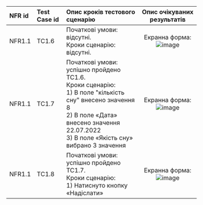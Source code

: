 |NFR id|Test Case id|Опис кроків тестового сценарію|Опис очікуваних результатів|
|:-|:-|:-|:-:|
|NFR1.1 |TC1.6 |Початкові умови: відсутні. <br> Кроки сценарію: відсутні. |Екранна форма: <br> ![image](https://user-images.githubusercontent.com/79566284/197552425-d5a11cbf-fe85-41e0-8cc7-f12d30d3d6a8.png)|
|NFR1.1 |TC1.7 |Початкові умови: успішно пройдено TC1.6. <br> Кроки сценарію: <br> 1) В поле "кількість сну" внесено значення 8<br>2) В поле «Дата» внесено значення 22.07.2022<br>3) В поле «Якість сну» вибрано 3 значення |Екранна форма: <br> ![image](https://user-images.githubusercontent.com/79566284/197552220-64935e15-2a6b-4d15-ac01-761b821fa03d.png)|
|NFR1.1 |TC1.8 |Початкові умови: успішно пройдено TC1.7. <br> Кроки сценарію: <br> 1) Натиснуто кнопку «Надіслати» |Екранна форма: <br> ![image](https://user-images.githubusercontent.com/79566284/197554190-b727003e-f7f7-4451-93d4-12d4de6e3123.png)|

